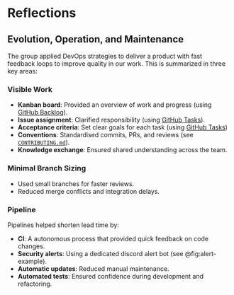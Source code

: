 # Reflections

## Evolution, Operation, and Maintenance

The group applied DevOps strategies to deliver a product with fast feedback loops to improve quality in our work. This is summarized in three key areas:

### Visible Work

- **Kanban board**: Provided an overview of work and progress (using [GitHub Backlog](https://github.com/orgs/DuwuOps/projects/1)).
- **Issue assignment**: Clarified responsibility (using [GitHub Tasks](https://github.com/orgs/DuwuOps/projects/1)).
- **Acceptance criteria**: Set clear goals for each task (using [GitHub Tasks](https://github.com/orgs/DuwuOps/projects/1))
- **Conventions**: Standardised commits, PRs, and reviews (see [`CONTRIBUTING.md`](https://github.com/DuwuOps/minitwit/blob/main/docs/CONTRIBUTING.md)).
- **Knowledge exchange**: Ensured shared understanding across the team.

### Minimal Branch Sizing

- Used small branches for faster reviews.
- Reduced merge conflicts and integration delays.

### Pipeline

Pipelines helped shorten lead time by:

- **CI**: A autonomous process that provided quick feedback on code changes.
- **Security alerts**: Using a dedicated discord alert bot (see @fig:alert-example).
- **Automatic updates**: Reduced manual maintenance.
- **Automated tests**: Ensured confidence during development and refactoring.



